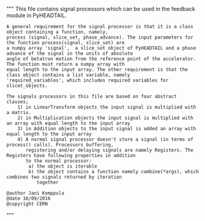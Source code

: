 """
    This file contains signal processors which can be used in the feedback module in PyHEADTAIL.

    A general requirement for the signal processor is that it is a class object containing a function, namely,
    process (signal, slice_set, phase_advance). The input parameters for the function process(signal, slice_set) are
    a numpy array 'signal',  a slice_set object of PyHEADTAIL and a phase advance of the signal in the units of absolute
    angle of betatron motion from the reference point of the accelerator. The function must return a numpy array with
    equal length to the input array. The other requirement is that the class object contains a list variable, namely
    'required_variables', which includes required variables for slicet_objects.

    The signals processors in this file are based on four abstract classes;
        1) in LinearTransform objects the input signal is multiplied with a matrix.
        2) in Multiplication objects the input signal is multiplied with an array with equal length to the input array
        3) in Addition objects to the input signal is added an array with equal length to the input array
        4) A normal signal processor doesn't store a signal (in terms of process() calls). Processors buffering,
           registering and/or delaying signals are namely Registers. The Registers have following properties in addition
           to the normal processor:
            a) the object is iterable
            b) the object contains a function namely combine(*args), which combines two signals returned by iteration
               together

    @author Jani Komppula
    @date 16/09/2016
    @copyright CERN

"""
